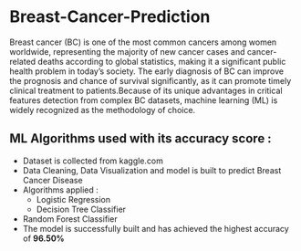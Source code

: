 # Breast-Cancer-Prediction
Breast cancer (BC) is one of the most common cancers among women worldwide, representing the majority of new cancer cases and cancer-related deaths according to global statistics, making it a significant public health problem in today’s society. The early diagnosis of BC can improve the prognosis and chance of survival significantly, as it can promote timely clinical treatment to patients.Because of its unique advantages in critical features detection from complex BC datasets, machine learning (ML) is widely recognized as the methodology of choice.

## ML Algorithms used with its accuracy score :
- Dataset is collected from kaggle.com
- Data Cleaning, Data Visualization and model is built to predict Breast Cancer Disease
- Algorithms applied :
  * Logistic Regression
  * Decision Tree Classifier
- Random Forest Classifier
- The model is successfully built and has achieved the highest accuracy of **96.50%**
